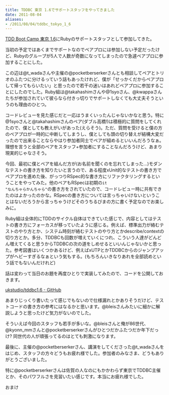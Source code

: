 ```yaml
---
title: TDDBC 東京 1.6でサポートスタッフをやってきました
date: 2011-08-04
aliases:
- /2011/08/04/tddbc_tokyo_1_6
---
```

<a href="http://www.zusaar.com/event/agZ6dXNhYXJyDQsSBUV2ZW50GPGlAww">TDD Boot Camp 東京 1.6</a>にRubyのサポートスタッフとして参加してきた。

当初の予定ではあくまでサポートなのでペアプロには参加しない予定だったけど、Rubyのグループが5人で人数が奇数になってしまったので急遽ペアプロに参加することにした。

この辺は@t_wadaさんや主催の@pocketberserkerさんとも相談してペアとトリオのふたつに分けるっていう話もあったけれど、僕が「せっかくだからペアプロして帰ってもらいたい」と思ったので若干の迷いはあれどペアプロに参加することにしたのでした。Ruby組は@takahashimさんや@1syoさん、@kwappaさんたちが参加されていて彼らなら付きっ切りでサポートしなくても大丈夫そうというのも理由のひとつ。

コードレビューを見た感じだと一応はうまくいったんじゃないかなと思う。特に@1syoさんと@takahashimさんのペア(ダブル高橋!)は積極的に質問をしてくれたので、僕としても教えがいがあった(えらそう)。ただ、質問を受けると僕の方のペアプロが一時的に中断してしまうし、僕としても頭の切り替えが結構大変だったので出来ることならやはり参加者同士でペアが組めるといいんだろうなぁ。理想を言うと全部のペアをスタッフ+参加者にすることなんだろうけど、あまり現実的じゃなさそう。

今回、最初に僕とペアを組んだ方が(お名前を聞くのを忘れてしまった...)モダンなテストの書き方を知りたいと言うので、ある程度xUnit的なテストの書き方でペアプロを進めた後、がっつりRSpec的な書き方にリファクタリングするということをやってみた。他のペアもRSpecは初期の<code>it "なんちゃらかんちゃら"</code>の書き方をされていたので、コードレビュー時に共有できたのはよかったのかな。RSpecの書き方については言っちゃいけないということはないだろうから言っちゃうけどそのうちるびまの方に書く予定なのでお楽しみに。

Ruby組は全体的にTDDのサイクル自体はできていた感じで、内容としてはテストの書き方にフォーカスが移っていたように感じる。例えば、標準出力が絡むテストのやり方とか、システム時刻が絡むテストのやり方とかdescribe/contextの切り方とか。多分、TDDBCも回数が増えていくにつれ、こういう人達がどんどん増えてくると思うからTDDBCの次の道をしめせるといいんじゃないかと思った。参考図書はいくつかあるけど、例えばxUTPとかTDDBCからのジャンプアップがヘビーすぎるなぁという気もする。(もちろんいきなりあれを全部読めという話でもないんだけれど)

話は変わって当日のお題を再度ひとりで実装してみたので、コードを公開しておきます。

<a href="https://github.com/ukstudio/tddbc1.6">ukstudio/tddbc1.6 - GitHub</a>

あまりじっくり書いたって感じでもないので仕様漏れとかありそうだけど、テストコードの書き方の参考にはなるかと思います。@bleisさんみたいに細かに解説しようと思ったけど気力がないのでした。

そういえば今回のスタッフも若手が多いな。@bleisさんと俺が86世代、@kyonn_mmさんと@pocketberserkerさんがひとつだかふたつだか年下だっけ? 同世代の人が頑張ってるのはとても刺激になります。

最後に、主催の@pocketberserkerさん、講演をしてくださった@t_wadaさんをはじめ、スタッフの方々どうもお疲れ様でした。参加者のみなさま、どうもありがとうございました。

特に@pocketberserkerさんは佐賀の人なのにもかかわらず東京でTDDBC主催とか、そのパワフルさを見習いたい感じです。本当にお疲れ様でした。

おまけ
<script src="https://gist.github.com/1124762.js"> </script>